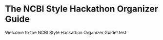 # The NCBI Style Hackathon Organizer Guide

Welcome to the NCBI Style Hackathon Organizer Guide! 
test
